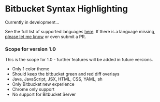# Bitbucket Syntax Highlighting
Currently in development...

See the full list of supported languages [here](https://prismjs.com/download.html#themes=prism-coy&languages=markup+css+clike+javascript+bash+java+markdown+jsx+tsx+typescript+yaml&plugins=keep-markup).
If there is a language missing, [please let me know](https://github.com/refined-bitbucket/refined-bitbucket/issues/new) or even submit a PR.

### Scope for version 1.0
This is the scope for 1.0 - further features will be added in future versions.
- Only 1 color theme
- Should keep the bitbucket green and red diff overlays
- Java, JavaScript, JSX, HTML, CSS, YAML, sh
- Only Bitbucket new experience
- Chrome only support
- No support for Bitbucket Server
